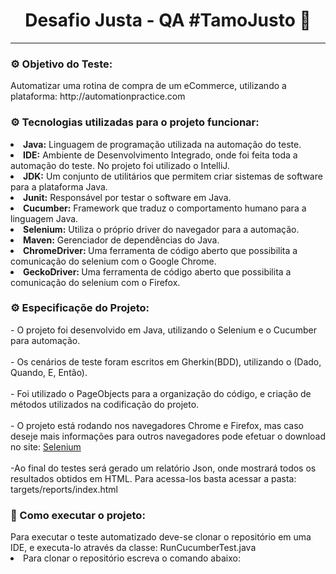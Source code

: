  <center> <h1>Desafio Justa - QA #TamoJusto 🚀 </h1> <hr> </center>

<h3> ⚙ Objetivo do Teste: </h3> 
Automatizar uma rotina de compra de um eCommerce, utilizando a plataforma: http://automationpractice.com
<h3> ⚙ Tecnologias utilizadas para o projeto funcionar: </h3>
<li><b>Java:</b> Linguagem de programação utilizada na automação do teste.</li> 
<li><b>IDE:</b> Ambiente de Desenvolvimento Integrado, onde foi feita toda a automação do teste. No projeto foi utilizado o IntelliJ. </li>
<li><b>JDK:</b> Um conjunto de utilitários que permitem criar sistemas de software para a plataforma Java.</li>
<li><b>Junit:</b> Responsável por testar o software em Java. </li>
<li><b>Cucumber:</b> Framework que traduz o comportamento humano para a linguagem Java.</li>
<li><b>Selenium:</b> Utiliza o próprio driver do navegador para a automação.  </li>
<li><b>Maven:</b> Gerenciador de dependências do Java. </li>
<li><b>ChromeDriver: </b>Uma ferramenta de código aberto que possibilita a comunicação do selenium com o Google Chrome.</li>
<li><b>GeckoDriver: </b>Uma ferramenta de código aberto que possibilita a comunicação do selenium com o Firefox.</li>

<h3> ⚙ Especificaçõe do Projeto: </h3>
- O projeto foi desenvolvido em Java, utilizando o Selenium e o Cucumber para automação. <br><br>
- Os cenários de teste foram escritos em Gherkin(BDD), utilizando o (Dado, Quando, E, Então). <br><br>
- Foi utilizado o PageObjects para a organização do código, e criação de métodos utilizados na codificação do projeto. <br><br>
- O projeto está rodando nos navegadores Chrome e Firefox, mas caso deseje mais informações para outros navegadores pode efetuar o download no site: <a href="https://www.selenium.dev/downloads/">Selenium</a> <br><br>
-Ao final do testes será gerado um relatório Json, onde mostrará todos os resultados obtidos em HTML.
Para acessa-los basta acessar a pasta: targets/reports/index.html


<h3>🏃 Como executar o projeto:  </h3>
Para executar o teste automatizado deve-se clonar o repositório em uma IDE, e executa-lo através da classe: RunCucumberTest.java
<li>Para clonar o repositório escreva o comando abaixo: </li> <br>
